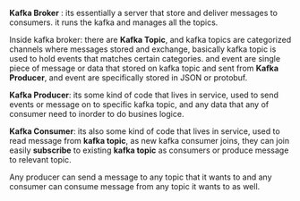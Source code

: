 **Kafka Broker** : its essentially a server that store and deliver messages to consumers. it runs the kafka and manages all the topics.


Inside kafka broker: there are **Kafka Topic**, and kafka topics are categorized channels where messages stored and exchange, basically kafka topic is used to hold events that matches certain categories.
and event are single piece of message or data that stored on kafka topic and sent from **Kafka Producer**, and event are specifically stored in JSON or protobuf.

**Kafka Producer**: its some kind of code that lives in service, used to send events or message on to specific kafka topic, and any data that any of consumer need to inorder to do busines logice.


**Kafka Consumer**: its also some kind of code that lives in service, used to read message from **kafka topic**, as new kafka consumer joins, they can join easily **subscribe** to existing **kafka topic** as consumers or produce message to relevant topic.


Any producer can send a message to any topic that it wants to and any consumer can consume message from any topic it wants to as well.


